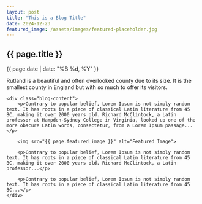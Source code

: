 ```yaml
---
layout: post
title: "This is a Blog Title"
date: 2024-12-23
featured_image: /assets/images/featured-placeholder.jpg
---
```


<section id="blog-post">
    <div class="blog-header">
        <h1>{{ page.title }}</h1>
        <p class="post-date">{{ page.date | date: "%B %d, %Y" }}</p>
        <p>Rutland is a beautiful and often overlooked county due to its size. It is the smallest county in England but with so much to offer its visitors.</p>
    </div>

    <div class="blog-content">
        <p>Contrary to popular belief, Lorem Ipsum is not simply random text. It has roots in a piece of classical Latin literature from 45 BC, making it over 2000 years old. Richard McClintock, a Latin professor at Hampden-Sydney College in Virginia, looked up one of the more obscure Latin words, consectetur, from a Lorem Ipsum passage...</p>

        <img src="{{ page.featured_image }}" alt="Featured Image">

        <p>Contrary to popular belief, Lorem Ipsum is not simply random text. It has roots in a piece of classical Latin literature from 45 BC, making it over 2000 years old. Richard McClintock, a Latin professor...</p>

        <p>Contrary to popular belief, Lorem Ipsum is not simply random text. It has roots in a piece of classical Latin literature from 45 BC...</p>
    </div>
</section>
